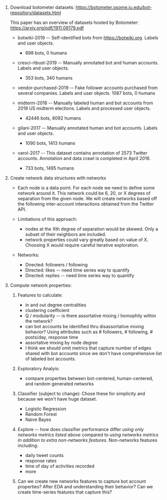 1. Download botometer datasets: https://botometer.osome.iu.edu/bot-repository/datasets.html
    
    This paper has an overview of datasets hosted by Botometer: https://arxiv.org/pdf/1911.09179.pdf
    
    - botwiki-2019 -- Self-identified bots from https://botwiki.org. Labels and user objects.
        - 698 bots, 0 humans

    - cresci-rtbust-2019 -- Manually annotated bot and human accounts. Labels and user objects.
        - 353 bots, 340 humans

    - vendor-purchased-2019 -- Fake follower accounts purchased from several companies. Labels and user objects.
        1087 bots, 0 humans

    - midterm-2018 -- Manually labeled human and bot accounts from 2018 US midterm elections. Labels and processed user objects.
        - 42446 bots, 8092 humans

    - gilani-2017 -- Manually annotated human and bot accounts. Labels and user objects.
        - 1090 bots, 1413 humans

    - varol-2017 -- This dataset contains annotation of 2573 Twitter accounts. Annotation and data crawl is completed in April 2016.
        - 733 bots, 1495 humans



2. Create network data structures with networkx
    
    - Each node is a data point. For each node we need to define some network around it. This network could be  6, 20, or X degrees of separation from the given node. We will create networks based off the following inter-account interactions obtained from the Twitter API. 

    - Limitations of this approach:
        - nodes at the Xth degree of separation would be skewed. Only a subset of their neighbors are included.
        - network properties could vary greatly based on value of X. Choosing X would require careful iterative exploration. 

    - Networks:
        - Directed: followers / following
        - Directed: likes -- need time series way to quantify
        - Directed: replies -- need time series way to quantify

3. Compute network properties:
    1) Features to calculate:
        - in and out degree centralities
        - clustering coefficient
        - Q / modularity  -- is there assortative mixing / homophily within the network? 
        - can bot accounts be identified thru disassortative mixing behavior? Using attributes such as # followers, # following, # posts/day, response time
        - assortative mixing by node degree
        - I think we should omit metrics that capture number of edges shared with bot accounts since we don't have comprehensive list of labeled bot accounts.


    2) Exploratory Analyis: 
        - compare properties between bot-centered, human-centered, and random generated networks
        
    
    3) Classifier (subject to change): Chose these for simplicity and because we won't have huge dataset.
        - Logistic Regression
        - Random Forest
        - Naive Bayes
        

    4) Explore -- how does classifier performance differ *using only networks metrics listed above* compared to *using networks metrics in addition to extra non-networks features*. Non-networks features including: 
        - daily tweet counts
        - response rates
        - time of day of activities recorded
        - more


    5) Can we create new networks features to capture bot account properties? After EDA and understanding their behavior? Can we create time-series features that capture this?
         
        
        
    